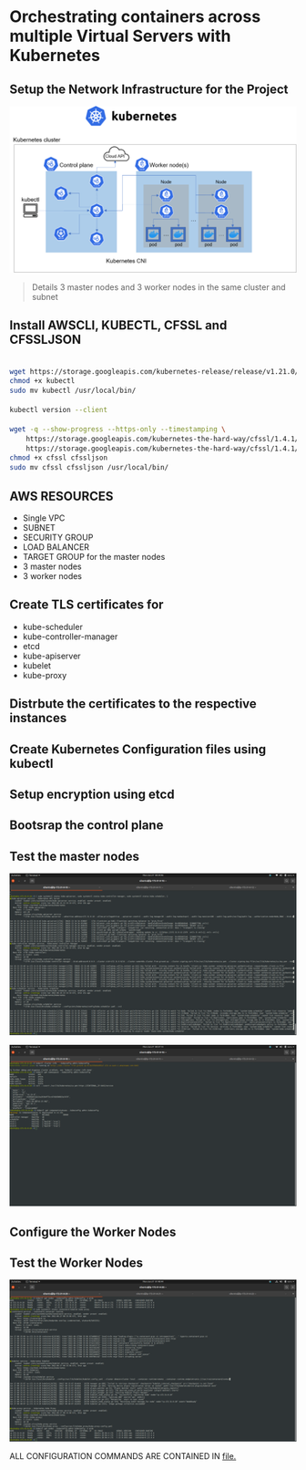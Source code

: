 # Orchestrating containers across multiple Virtual Servers with Kubernetes

## Setup the Network Infrastructure for the Project

![Kubernetes](PBL-21/K8s_architecture.png)

> Details 3 master nodes and 3 worker nodes in the same cluster and subnet

## Install AWSCLI, KUBECTL, CFSSL and CFSSLJSON
```bash

wget https://storage.googleapis.com/kubernetes-release/release/v1.21.0/bin/linux/amd64/kubectl
chmod +x kubectl
sudo mv kubectl /usr/local/bin/

kubectl version --client

wget -q --show-progress --https-only --timestamping \ 
	https://storage.googleapis.com/kubernetes-the-hard-way/cfssl/1.4.1/linux/cfssl \
	https://storage.googleapis.com/kubernetes-the-hard-way/cfssl/1.4.1/linux/cfssljson
chmod +x cfssl cfssljson
sudo mv cfssl cfssljson /usr/local/bin/

```

## AWS RESOURCES
- Single VPC
- SUBNET
- SECURITY GROUP
- LOAD BALANCER
- TARGET GROUP for the master nodes
- 3 master nodes
- 3 worker nodes

## Create TLS certificates for
- kube-scheduler
- kube-controller-manager
- etcd
- kube-apiserver
- kubelet
- kube-proxy

## Distrbute the certificates to the respective instances
## Create Kubernetes Configuration files using kubectl
## Setup encryption using etcd
## Bootsrap the control plane

## Test the master nodes

![master-status](PBL-21/masterstatus.png)

![master-test](PBL-21/mastertest.png)

## Configure the Worker Nodes

## Test the Worker Nodes

![worker](PBL-21/workernodes.png)

ALL CONFIGURATION COMMANDS ARE CONTAINED IN [file.](PBL-21/configfile.sh)